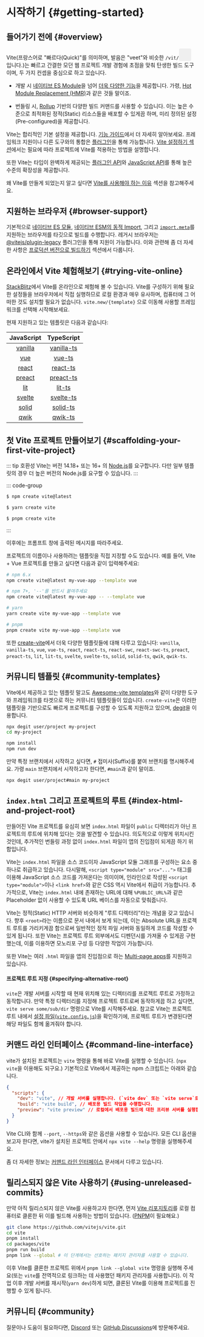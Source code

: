 # 시작하기 {#getting-started}

<audio id="vite-audio">
  <source src="/vite.mp3" type="audio/mpeg">
</audio>

## 들어가기 전에 {#overview}

Vite(프랑스어로 "빠르다(Quick)"를 의미하며, 발음은 "veet"와 비슷한 `/vit/`<button style="border:none;padding:3px;border-radius:4px;vertical-align:bottom" id="play-vite-audio" onclick="document.getElementById('vite-audio').play();"><svg style="height:2em;width:2em"><use href="/voice.svg#voice" /></svg></button> 입니다.)는 빠르고 간결한 모던 웹 프로젝트 개발 경험에 초점을 맞춰 탄생한 빌드 도구이며, 두 가지 컨셉을 중심으로 하고 있습니다.

- 개발 시 [네이티브 ES Module](https://developer.mozilla.org/en-US/docs/Web/JavaScript/Guide/Modules)을 넘어 [더욱 다양한 기능](./features)을 제공합니다. 가령, [Hot Module Replacement (HMR)](./features#hot-module-replacement)과 같은 것들 말이죠.

- 번들링 시, [Rollup](https://rollupjs.org) 기반의 다양한 빌드 커맨드를 사용할 수 있습니다. 이는 높은 수준으로 최적화된 정적(Static) 리소스들을 배포할 수 있게끔 하며, 미리 정의된 설정(Pre-configured)을 제공합니다.

Vite는 합리적인 기본 설정을 제공합니다. [기능 가이드](./features)에서 더 자세히 알아보세요. 프레임워크 지원이나 다른 도구와의 통합은 [플러그인](./using-plugins)을 통해 가능합니다. [Vite 설정하기 섹션](../config/)에서는 필요에 따라 프로젝트에 Vite를 적용하는 방법을 설명합니다.

또한 Vite는 타입이 완벽하게 제공되는 [플러그인 API](./api-plugin)와 [JavaScript API](./api-javascript)를 통해 높은 수준의 확장성을 제공합니다.

왜 Vite를 만들게 되었는지 알고 싶다면 [Vite를 사용해야 하는 이유](./why) 섹션을 참고해주세요.

## 지원하는 브라우저 {#browser-support}

기본적으로 [네이티브 ES 모듈](https://caniuse.com/es6-module), [네이티브 ESM의 동적 Import](https://caniuse.com/es6-module-dynamic-import), 그리고 [`import.meta`](https://caniuse.com/mdn-javascript_statements_import_meta)를 지원하는 브라우저를 타깃으로 빌드를 수행합니다. 레거시 브라우저는 [@vitejs/plugin-legacy](https://github.com/vitejs/vite/tree/main/packages/plugin-legacy) 플러그인을 통해 지원이 가능합니다. 이와 관련해 좀 더 자세한 사항은 [프로덕션 버전으로 빌드하기](./build) 섹션에서 다룹니다.

## 온라인에서 Vite 체험해보기 {#trying-vite-online}

[StackBlitz](https://vite.new/)에서 Vite를 온라인으로 체험해 볼 수 있습니다. Vite를 구성하기 위해 필요한 설정들을 브라우저에서 직접 실행하므로 로컬 환경과 매우 유사하며, 컴퓨터에 그 어떠한 것도 설치할 필요가 없습니다. `vite.new/{template}` 으로 이동해 사용할 프레임워크를 선택해 시작해보세요.

현재 지원하고 있는 템플릿은 다음과 같습니다:

|             JavaScript              |                TypeScript                 |
| :---------------------------------: | :---------------------------------------: |
| [vanilla](https://vite.new/vanilla) | [vanilla-ts](https://vite.new/vanilla-ts) |
|     [vue](https://vite.new/vue)     |     [vue-ts](https://vite.new/vue-ts)     |
|   [react](https://vite.new/react)   |   [react-ts](https://vite.new/react-ts)   |
|  [preact](https://vite.new/preact)  |  [preact-ts](https://vite.new/preact-ts)  |
|     [lit](https://vite.new/lit)     |     [lit-ts](https://vite.new/lit-ts)     |
|  [svelte](https://vite.new/svelte)  |  [svelte-ts](https://vite.new/svelte-ts)  |
|   [solid](https://vite.new/solid)   |   [solid-ts](https://vite.new/solid-ts)   |
|    [qwik](https://vite.new/qwik)    |    [qwik-ts](https://vite.new/qwik-ts)    |

## 첫 Vite 프로젝트 만들어보기 {#scaffolding-your-first-vite-project}

::: tip 호환성
Vite는 버전 14.18+ 또는 16+ 의 [Node.js](https://nodejs.org/)를 요구합니다. 다만 일부 템플릿의 경우 더 높은 버전의 Node.js를 요구할 수 있습니다.
:::

::: code-group

```bash [NPM]
$ npm create vite@latest
```

```bash [Yarn]
$ yarn create vite
```

```bash [PNPM]
$ pnpm create vite
```

:::

이후에는 프롬프트 창에 출력된 메시지를 따라주세요.

프로젝트의 이름이나 사용하려는 템플릿을 직접 지정할 수도 있습니다. 예를 들어, Vite + Vue 프로젝트를 만들고 싶다면 다음과 같이 입력해주세요:

```bash
# npm 6.x
npm create vite@latest my-vue-app --template vue

# npm 7+, '--'를 반드시 붙여주세요
npm create vite@latest my-vue-app -- --template vue

# yarn
yarn create vite my-vue-app --template vue

# pnpm
pnpm create vite my-vue-app --template vue
```

또한 [create-vite](https://github.com/vitejs/vite/tree/main/packages/create-vite)에서 더욱 다양한 템플릿들에 대해 다루고 있습니다: `vanilla`, `vanilla-ts`, `vue`, `vue-ts`, `react`, `react-ts`, `react-swc`, `react-swc-ts`, `preact`, `preact-ts`, `lit`, `lit-ts`, `svelte`, `svelte-ts`, `solid`, `solid-ts`, `qwik`, `qwik-ts`.

## 커뮤니티 템플릿 {#community-templates}

Vite에서 제공하고 있는 템플릿 말고도 [Awesome-vite templates](https://github.com/vitejs/awesome-vite#templates)와 같이 다양한 도구와 프레임워크를 타겟으로 하는 커뮤니티 템플릿들이 있습니다. `create-vite`은 이러한 템플릿을 기반으로도 빠르게 프로젝트를 구성할 수 있도록 지원하고 있으며, [degit](https://github.com/Rich-Harris/degit)을 이용합니다.

```bash
npx degit user/project my-project
cd my-project

npm install
npm run dev
```

만약 특정 브랜치에서 시작하고 싶다면, `#` 접미사(Suffix)를 붙여 브랜치를 명시해주세요. 가령 `main` 브랜치에서 시작하고자 한다면, `#main`과 같이 말이죠.

```bash
npx degit user/project#main my-project
```

## `index.html` 그리고 프로젝트의 루트 {#index-html-and-project-root}

만들어진 Vite 프로젝트를 유심히 보면 `index.html` 파일이 `public` 디렉터리가 아닌 프로젝트의 루트에 위치해 있다는 것을 발견할 수 있습니다. 의도적으로 이렇게 위치시킨 것인데, 추가적인 번들링 과정 없이 `index.html` 파일이 앱의 진입점이 되게끔 하기 위함입니다.

Vite는 `index.html` 파일을 소스 코드이자 JavaScript 모듈 그래프를 구성하는 요소 중 하나로 취급하고 있습니다. 다시말해, `<script type="module" src="...">` 태그를 이용해 JavaScript 소스 코드를 가져온다는 의미이며, 인라인으로 작성된 `<script type="module">`이나 `<link href>`와 같은 CSS 역시 Vite에서 취급이 가능합니다. 추가적으로, Vite는 `index.html` 내에 존재하는 URL에 대해 `%PUBLIC_URL%`과 같은 Placeholder 없이 사용할 수 있도록 URL 베이스를 자동으로 맞춰줍니다.

Vite는 정적(Static) HTTP 서버와 비슷하게 "루트 디렉터리"라는 개념을 갖고 있습니다. 향후 `<root>`라는 이름으로 문서 내에서 보게 되는데, 이는 Absolute URL을 프로젝트 루트를 가리키게끔 함으로써 일반적인 정적 파일 서버와 동일하게 코드를 작성할 수 있게 됩니다. 또한 Vite는 프로젝트 루트 외부에서도 디펜던시를 가져올 수 있게끔 구현했는데, 이를 이용하면 모노리포 구성 등 다양한 작업이 가능합니다.

또한 Vite는 여러 `.html` 파일을 앱의 진입점으로 하는 [Multi-page apps](./build#multi-page-app)를 지원하고 있습니다.

#### 프로젝트 루트 지정 {#specifying-alternative-root}

`vite`은 개발 서버를 시작할 때 현재 위치해 있는 디렉터리를 프로젝트 루트로 가정하고 동작합니다. 만약 특정 디렉터리를 지정해 프로젝트 루트로써 동작하게끔 하고 싶다면, `vite serve some/sub/dir` 명령으로 Vite를 시작해주세요.
참고로 Vite는 프로젝트 루트 내에서 [설정 파일(`vite.config.js`)](/config/#configure-vite)을 확인하기에, 프로젝트 루트가 변경된다면 해당 파일도 함께 옮겨줘야 합니다.

## 커맨드 라인 인터페이스 {#command-line-interface}

vite가 설치된 프로젝트는 `vite` 명령을 통해 바로 Vite를 실행할 수 있습니다. (`npx vite`을 이용해도 되구요.) 기본적으로 Vite에서 제공하는 npm 스크립트는 아래와 같습니다.

```json
{
  "scripts": {
    "dev": "vite", // 개발 서버를 실행합니다. (`vite dev` 또는 `vite serve`로도 시작이 가능합니다.)
    "build": "vite build", // 배포용 빌드 작업을 수행합니다.
    "preview": "vite preview" // 로컬에서 배포용 빌드에 대한 프리뷰 서버를 실행합니다.
  }
}
```

Vite CLI와 함께 `--port`, `--https`와 같은 옵션을 사용할 수 있습니다. 모든 CLI 옵션을 보고자 한다면, vite가 설치된 프로젝트 안에서 `npx vite --help` 명령을 실행해주세요.

좀 더 자세한 정보는 [커맨드 라인 인터페이스](./cli.md) 문서에서 다루고 있습니다.

## 릴리스되지 않은 Vite 사용하기 {#using-unreleased-commits}

만약 아직 릴리스되지 않은 Vite를 사용하고자 한다면, 먼저 [Vite 리포지토리](https://github.com/vitejs/vite)를 로컬 컴퓨터로 클론한 뒤 이를 빌드해 사용하는 방법이 있습니다. ([PNPM](https://pnpm.io/)이 필요해요.)

```bash
git clone https://github.com/vitejs/vite.git
cd vite
pnpm install
cd packages/vite
pnpm run build
pnpm link --global # 이 단계에서는 선호하는 패키지 관리자를 사용할 수 있습니다.
```

이후 Vite를 클론한 프로젝트 위에서 `pnpm link --global vite` 명령을 실행해 주세요(또는 `vite`를 전역적으로 링크하는 데 사용했던 패키지 관리자를 사용합니다). 이 작업 이후 개발 서버를 재시작(`yarn dev`)하게 되면, 클론된 Vite를 이용해 프로젝트를 진행할 수 있게 됩니다.

## 커뮤니티 {#community}

질문이나 도움이 필요하다면, [Discord](https://chat.vitejs.dev) 또는 [GitHub Discussions](https://github.com/vitejs/vite/discussions)에 방문해주세요.
